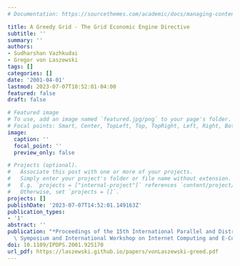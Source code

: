```yaml
---
# Documentation: https://sourcethemes.com/academic/docs/managing-content/

title: A Greedy Grid - The Grid Economic Engine Directive
subtitle: ''
summary: ''
authors:
- Sudharshan Vazhkudai
- Gregor von Laszewski
tags: []
categories: []
date: '2001-04-01'
lastmod: 2023-07-07T10:52:01-04:00
featured: false
draft: false

# Featured image
# To use, add an image named `featured.jpg/png` to your page's folder.
# Focal points: Smart, Center, TopLeft, Top, TopRight, Left, Right, BottomLeft, Bottom, BottomRight.
image:
  caption: ''
  focal_point: ''
  preview_only: false

# Projects (optional).
#   Associate this post with one or more of your projects.
#   Simply enter your project's folder or file name without extension.
#   E.g. `projects = ["internal-project"]` references `content/project/deep-learning/index.md`.
#   Otherwise, set `projects = []`.
projects: []
publishDate: '2023-07-07T14:52:01.149163Z'
publication_types:
- '1'
abstract: ''
publication: "*Proceedings of the 15th International Parallel and Distributed Processing\
  \ Symposium and International Workshop on Internet Computing and E-Commerce (ICEC'01)*"
doi: 10.1109/IPDPS.2001.925170
url_pdf: https://laszewski.github.io/papers/vonLaszewski-greed.pdf
---
```

